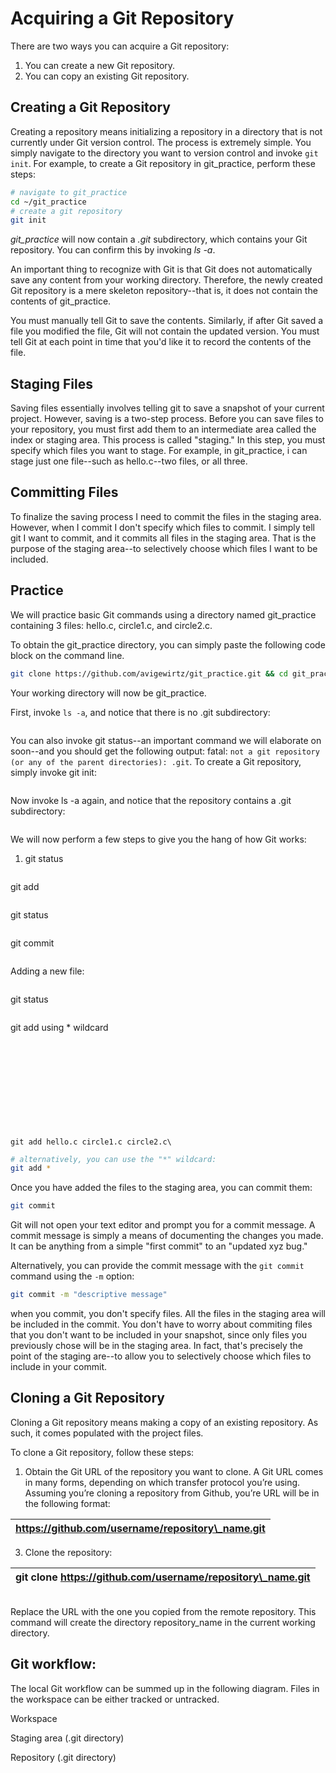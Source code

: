 # Acquiring a Git Repository

There are two ways you can acquire a Git repository:&#x20;

1. You can create a new Git repository.&#x20;
2. You can copy an existing Git repository.

## Creating a Git Repository

Creating a repository means initializing a repository in a directory that is not currently under Git version control. The process is extremely simple. You simply navigate to the directory you want to version control and invoke `git init`. For example, to create a Git repository in git\_practice, perform these steps:

```bash
# navigate to git_practice
cd ~/git_practice
# create a git repository
git init 
```

_git\_practice_ will now contain a _.git_ subdirectory, which contains your Git repository. You can confirm this by invoking _ls -a_.

An important thing to recognize with Git is that Git does not automatically save any content from your working directory. Therefore, the newly created Git repository is a mere skeleton repository--that is, it does not contain the contents of git\_practice.&#x20;

You must manually tell Git to save the contents. Similarly, if after Git saved a file you modified the file, Git will not contain the updated version. You must tell Git at each point in time that you'd like it to record the contents of the file.&#x20;

## Staging Files

Saving files essentially involves telling git to save a snapshot of your current project. However, saving is a two-step process. Before you can save files to your repository, you must first add them to an intermediate area called the index or staging area. This process is called "staging." In this step, you must specify which files you want to stage. For example, in git\_practice, i can stage just one file--such as hello.c--two files, or all three.&#x20;



## Committing Files

To finalize the saving process I need to commit the files in the staging area. However, when I commit I don't specify which files to commit. I simply tell git I want to commit, and it commits all files in the staging area. That is the purpose of the staging area--to selectively choose which files I want to be included.&#x20;



## Practice

We will practice basic Git commands using a directory named git\_practice containing 3 files: hello.c, circle1.c, and circle2.c.&#x20;

To obtain the git\_practice directory, you can simply paste the following code block on the command line.

```bash
git clone https://github.com/avigewirtz/git_practice.git && cd git_practice && rm -rf .git
```

Your working directory will now be git\_practice.

First, invoke `ls -a`, and notice that there is no .git subdirectory:



<figure><img src="../../.gitbook/assets/Screenshot 2023-05-03 at 3.56.14 PM.png" alt=""><figcaption></figcaption></figure>

You can also invoke git status--an important command we will elaborate on soon--and you should get the following output: fatal: `not a git repository (or any of the parent directories): .git`. To create a Git repository, simply invoke git init:

<figure><img src="../../.gitbook/assets/Screenshot 2023-05-03 at 3.57.17 PM.png" alt=""><figcaption></figcaption></figure>

Now invoke ls -a again, and notice that the repository contains a .git subdirectory:

<figure><img src="../../.gitbook/assets/Screenshot 2023-05-03 at 3.59.00 PM.png" alt=""><figcaption></figcaption></figure>

We will now perform a few steps to give you the hang of how Git works:

1. git status

<figure><img src="../../.gitbook/assets/Screenshot 2023-05-03 at 4.00.05 PM (1).png" alt=""><figcaption></figcaption></figure>



git add

<figure><img src="../../.gitbook/assets/Screenshot 2023-05-03 at 4.00.59 PM.png" alt=""><figcaption></figcaption></figure>

git status

<figure><img src="../../.gitbook/assets/Screenshot 2023-05-03 at 4.01.22 PM.png" alt=""><figcaption></figcaption></figure>

git commit

<figure><img src="../../.gitbook/assets/Screenshot 2023-05-03 at 4.01.47 PM.png" alt=""><figcaption></figcaption></figure>



Adding a new file:

<figure><img src="../../.gitbook/assets/Screenshot 2023-05-03 at 4.02.30 PM.png" alt=""><figcaption></figcaption></figure>

git status

<figure><img src="../../.gitbook/assets/Screenshot 2023-05-03 at 4.03.19 PM.png" alt=""><figcaption></figcaption></figure>

git add using \* wildcard

<figure><img src="../../.gitbook/assets/Screenshot 2023-05-03 at 4.04.08 PM.png" alt=""><figcaption></figcaption></figure>



<figure><img src="../../.gitbook/assets/Screenshot 2023-05-03 at 4.04.58 PM.png" alt=""><figcaption></figcaption></figure>







<figure><img src="../../.gitbook/assets/Screenshot 2023-05-03 at 4.05.19 PM.png" alt=""><figcaption></figcaption></figure>



<figure><img src="../../.gitbook/assets/Screenshot 2023-05-03 at 4.06.35 PM.png" alt=""><figcaption></figcaption></figure>



<figure><img src="../../.gitbook/assets/Screenshot 2023-05-03 at 4.06.55 PM.png" alt=""><figcaption></figcaption></figure>



<figure><img src="../../.gitbook/assets/Screenshot 2023-05-03 at 4.08.23 PM.png" alt=""><figcaption></figcaption></figure>

<figure><img src="../../.gitbook/assets/Screenshot 2023-05-03 at 4.09.32 PM.png" alt=""><figcaption></figcaption></figure>

<figure><img src="../../.gitbook/assets/Screenshot 2023-05-03 at 4.09.48 PM.png" alt=""><figcaption></figcaption></figure>

<figure><img src="../../.gitbook/assets/Screenshot 2023-05-03 at 4.10.46 PM.png" alt=""><figcaption></figcaption></figure>

<figure><img src="../../.gitbook/assets/Screenshot 2023-05-03 at 4.11.02 PM.png" alt=""><figcaption></figcaption></figure>

<figure><img src="../../.gitbook/assets/Screenshot 2023-05-03 at 3.56.14 PM (1).png" alt=""><figcaption></figcaption></figure>



```
git add hello.c circle1.c circle2.c\
```

```bash
# alternatively, you can use the "*" wildcard:
git add *
```

Once you have added the files to the staging area, you can commit them:

```bash
git commit 
```

Git will not open your text editor and prompt you for a commit message. A commit message is simply a means of documenting the changes you made. It can be anything from a simple "first commit" to an "updated xyz bug."&#x20;

Alternatively, you can provide the commit message with the `git commit` command using the `-m` option:

```bash
git commit -m "descriptive message"
```

when you commit, you don't specify files. All the files in the staging area will be included in the commit. You don't have to worry about commiting files that you don't want to be included in your snapshot, since only files you previously chose will be in the staging area. In fact, that's precisely the point of the staging are--to allow you to selectively choose which files to include in your commit.&#x20;

## Cloning a Git Repository

Cloning a Git repository means making a copy of an existing repository. As such, it comes populated with the project files.

To clone a Git repository, follow these steps:

1. Obtain the Git URL of the repository you want to clone. A Git URL comes in many forms, depending on which transfer protocol you’re using. Assuming you’re cloning a repository from Github, you’re URL will be in the following format: &#x20;

| https://github.com/username/repository\_name.git |
| ------------------------------------------------ |

3. Clone the repository:

| git clone https://github.com/username/repository\_name.git |
| ---------------------------------------------------------- |

\
Replace the URL with the one you copied from the remote repository. This command will create the directory repository\_name in the current working directory.







## Git workflow:



The local Git workflow can be summed up in the following diagram. Files in the workspace can be either tracked or untracked.&#x20;

Workspace

Staging area (.git directory)

Repository (.git directory)&#x20;
